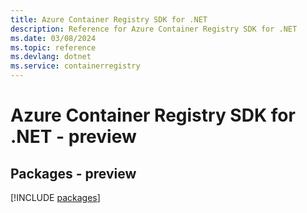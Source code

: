 ```yaml
---
title: Azure Container Registry SDK for .NET
description: Reference for Azure Container Registry SDK for .NET
ms.date: 03/08/2024
ms.topic: reference
ms.devlang: dotnet
ms.service: containerregistry
---
```

# Azure Container Registry SDK for .NET - preview
## Packages - preview
[!INCLUDE [packages](container-registry-index.md)]